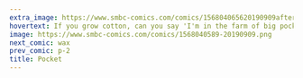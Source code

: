 ```yaml
---
extra_image: https://www.smbc-comics.com/comics/156804065620190909after.png
hovertext: If you grow cotton, can you say 'I'm in the farm of big pocket' ?
image: https://www.smbc-comics.com/comics/1568040589-20190909.png
next_comic: wax
prev_comic: p-2
title: Pocket
---
```


